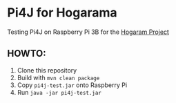 # Pi4J for Hogarama

Testing Pi4J on Raspberry Pi 3B for the [Hogaram Project](https://github.com/Gepardec/Hogarama)

## HOWTO:

1. Clone this repository
2. Build with `mvn clean package`
3. Copy `pi4j-test.jar` onto Raspberry Pi
4. Run `java -jar pi4j-test.jar`